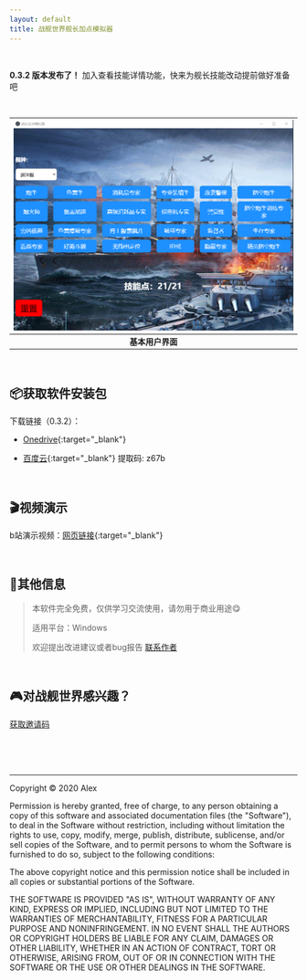 ```yaml
---
layout: default
title: 战舰世界舰长加点模拟器
---
```


<br />

**0.3.2 版本发布了！** 加入查看技能详情功能，快来为舰长技能改动提前做好准备吧

<br />

| ![Demo](./images/demo.png) | 
|:--:| 
| **基本用户界面** |

<br />

## 📦获取软件安装包

下载链接（0.3.2）：

*   [Onedrive](https://1drv.ms/u/s!Ak59FpAwApZnbJE0Ojkr5MOnUfQ?e=sfSbFv){:target="_blank"} 

*   [百度云](https://pan.baidu.com/s/1-WAwM4wMZvusRLFBUK0D5g){:target="_blank"}     提取码: z67b

<br />

## 🎬视频演示

b站演示视频：[网页链接](https://www.bilibili.com/video/BV1F5411L7To){:target="_blank"}

<br />

## 📄其他信息

> 本软件完全免费，仅供学习交流使用，请勿用于商业用途😋
>
> 适用平台：Windows
> 
> 欢迎提出改进建议或者bug报告 [联系作者](./ContactMe.md)

<br />

## 🎮对战舰世界感兴趣？

[获取邀请码](./WOWS_invite.md)

<br />

<br />

<br />

* * *

Copyright &copy; 2020 Alex

Permission is hereby granted, free of charge, to any person obtaining a copy of this software and associated documentation files (the "Software"), to deal in the Software without restriction, including without limitation the rights to use, copy, modify, merge, publish, distribute, sublicense, and/or sell copies of the Software, and to permit persons to whom the Software is furnished to do so, subject to the following conditions:

The above copyright notice and this permission notice shall be included in all copies or substantial portions of the Software.

THE SOFTWARE IS PROVIDED "AS IS", WITHOUT WARRANTY OF ANY KIND, EXPRESS OR IMPLIED, INCLUDING BUT NOT LIMITED TO THE WARRANTIES OF MERCHANTABILITY, FITNESS FOR A PARTICULAR PURPOSE AND NONINFRINGEMENT. IN NO EVENT SHALL THE AUTHORS OR COPYRIGHT HOLDERS BE LIABLE FOR ANY CLAIM, DAMAGES OR OTHER LIABILITY, WHETHER IN AN ACTION OF CONTRACT, TORT OR OTHERWISE, ARISING FROM, OUT OF OR IN CONNECTION WITH THE SOFTWARE OR THE USE OR OTHER DEALINGS IN THE SOFTWARE.